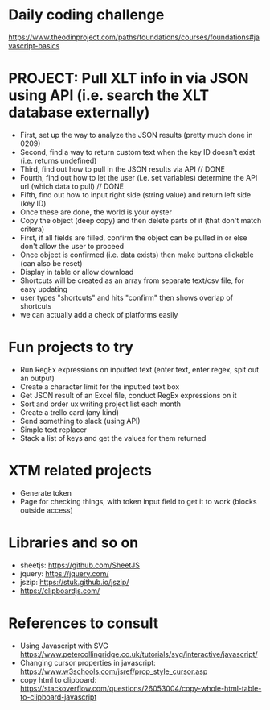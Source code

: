 # Daily coding challenge
https://www.theodinproject.com/paths/foundations/courses/foundations#javascript-basics

# PROJECT: Pull XLT info in via JSON using API (i.e. search the XLT database externally)
- First, set up the way to analyze the JSON results (pretty much done in 0209)
- Second, find a way to return custom text when the key ID doesn't exist (i.e. returns undefined)
- Third, find out how to pull in the JSON results via API // DONE
- Fourth, find out how to let the user (i.e. set variables) determine the API url (which data to pull) // DONE
- Fifth, find out how to input right side (string value) and return left side (key ID)
- Once these are done, the world is your oyster
- Copy the object (deep copy) and then delete parts of it (that don't match critera)
- First, if all fields are filled, confirm the object can be pulled in or else don't allow the user to proceed
- Once object is confirmed (i.e. data exists) then make buttons clickable (can also be reset)
- Display in table or allow download
- Shortcuts will be created as an array from separate text/csv file, for easy updating
- user types "shortcuts" and hits "confirm" then shows overlap of shortcuts
- we can actually add a check of platforms easily

# Fun projects to try
- Run RegEx expressions on inputted text (enter text, enter regex, spit out an output)
- Create a character limit for the inputted text box
- Get JSON result of an Excel file, conduct RegEx expressions on it
- Sort and order ux writing project list each month
- Create a trello card (any kind)
- Send something to slack (using API)
- Simple text replacer
- Stack a list of keys and get the values for them returned

# XTM related projects
- Generate token
- Page for checking things, with token input field to get it to work (blocks outside access)

# Libraries and so on
- sheetjs: https://github.com/SheetJS
- jquery: https://jquery.com/
- jszip: https://stuk.github.io/jszip/
- https://clipboardjs.com/

# References to consult
- Using Javascript with SVG https://www.petercollingridge.co.uk/tutorials/svg/interactive/javascript/
- Changing cursor properties in javascript: https://www.w3schools.com/jsref/prop_style_cursor.asp
- copy html to clipboard: https://stackoverflow.com/questions/26053004/copy-whole-html-table-to-clipboard-javascript
